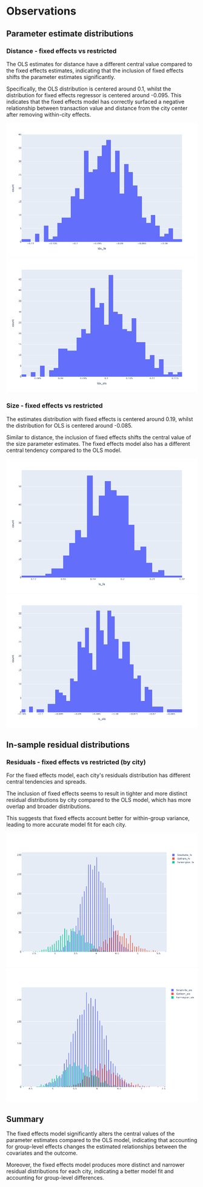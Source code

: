 # Observations 

## Parameter estimate distributions

### Distance - fixed effects vs restricted

The OLS estimates for distance have a different central value compared to the fixed effects estimates, indicating that the inclusion of fixed effects shifts the parameter estimates significantly. 

Specifically, the OLS distribution is centered around 0.1, whilst the distribution for fixed effects regressor is centered around -0.095. This indicates that the fixed effects model has correctly surfaced a negative relationship between transaction value and distance from the city center after removing within-city effects. 


![Ldx_fe](./figs/logdist_fe.png)
![Ldx_ols](./figs/logdist_ols.png)

### Size - fixed effects vs restricted

The estimates distribution with fixed effects is centered around 0.19, whilst the distribution for OLS is centered around -0.085. 

Similar to distance, the inclusion of fixed effects shifts the central value of the size parameter estimates. The fixed effects model also has a different central tendency compared to the OLS model.

![Ls_fe](./figs/logsize_fe.png)
![Ls_ols](./figs/logsize_ols.png)

## In-sample residual distributions

### Residuals - fixed effects vs restricted (by city)

For the fixed effects model, each city's residuals distribution has different central tendencies and spreads.

The inclusion of fixed effects seems to result in tighter and more distinct residual distributions by city compared to the OLS model, which has more overlap and broader distributions. 

This suggests that fixed effects account better for within-group variance, leading to more accurate model fit for each city.

![Residuals_fe](./figs/residuals_fe.png)
![Residuals_ols](./figs/residuals_ols.png)

## Summary

The fixed effects model significantly alters the central values of the parameter estimates compared to the OLS model, indicating that accounting for group-level effects changes the estimated relationships between the covariates and the outcome.

Moreover, the fixed effects model produces more distinct and narrower residual distributions for each city, indicating a better model fit and accounting for group-level differences.
